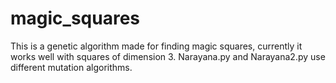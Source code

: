 # magic_squares
This is a genetic algorithm made for finding magic squares, currently it works well with squares of dimension 3.
Narayana.py and Narayana2.py use different mutation algorithms.

